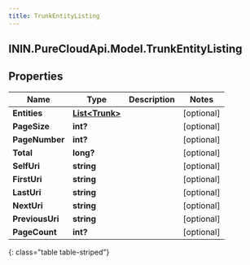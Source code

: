 ```yaml
---
title: TrunkEntityListing
---
```

## ININ.PureCloudApi.Model.TrunkEntityListing

## Properties

|Name | Type | Description | Notes|
|------------ | ------------- | ------------- | -------------|
| **Entities** | [**List&lt;Trunk&gt;**](Trunk.html) |  | [optional] |
| **PageSize** | **int?** |  | [optional] |
| **PageNumber** | **int?** |  | [optional] |
| **Total** | **long?** |  | [optional] |
| **SelfUri** | **string** |  | [optional] |
| **FirstUri** | **string** |  | [optional] |
| **LastUri** | **string** |  | [optional] |
| **NextUri** | **string** |  | [optional] |
| **PreviousUri** | **string** |  | [optional] |
| **PageCount** | **int?** |  | [optional] |
{: class="table table-striped"}



